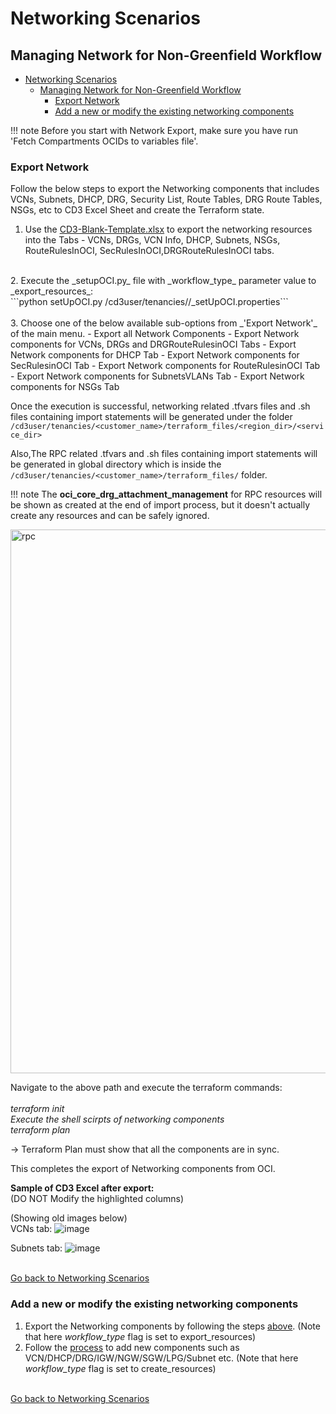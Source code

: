 # Networking Scenarios

## Managing Network for Non-Greenfield Workflow
- [Networking Scenarios](#networking-scenarios)
  - [Managing Network for Non-Greenfield Workflow](#managing-network-for-non-greenfield-workflow)
    - [Export Network](#export-network)
    - [Add a new or modify the existing networking components](#add-a-new-or-modify-the-existing-networking-components)


!!! note
      Before you start with Network Export, make sure you have run 'Fetch Compartments OCIDs to variables file'.

### Export Network

Follow the below steps to export the Networking components that includes VCNs, Subnets, DHCP, DRG, Security List, Route Tables, DRG Route Tables, NSGs, etc to CD3 Excel Sheet and create the Terraform state.

1. Use the [CD3-Blank-Template.xlsx](https://github.com/oracle-devrel/cd3-automation-toolkit/blob/main/cd3_automation_toolkit/example) to export the networking resources into the Tabs - VCNs, DRGs, VCN Info, DHCP, Subnets, NSGs, RouteRulesInOCI, SecRulesInOCI,DRGRouteRulesInOCI tabs. <br>
<br>   
2. Execute the _setupOCI.py_ file with _workflow_type_ parameter value to _export_resources_: <br>
   ```python setUpOCI.py /cd3user/tenancies/<customer_name>/<customer_name>_setUpOCI.properties```  <br>
<br>
3. Choose one of the below available sub-options from _'Export Network'_ of the main menu. 
      - Export all Network Components
      - Export Network components for VCNs, DRGs and DRGRouteRulesinOCI Tabs
      - Export Network components for DHCP Tab
      - Export Network components for SecRulesinOCI Tab
      - Export Network components for RouteRulesinOCI Tab
      - Export Network components for SubnetsVLANs Tab
      - Export Network components for NSGs Tab
   
   Once the execution is successful, networking related .tfvars files and .sh files containing import statements will be generated under the folder ```/cd3user/tenancies/<customer_name>/terraform_files/<region_dir>/<service_dir>```
   
   Also,The RPC related .tfvars and .sh files containing import statements will be generated in global directory which is inside the ```/cd3user/tenancies/<customer_name>/terraform_files/``` folder. 

!!! note
       The **oci_core_drg_attachment_management** for RPC resources will be shown as created at the end of import process, but it doesn't actually create any resources and can be safely ignored.

<img width="870" alt="rpc" src="/images/clinetworkexport-1.png">
    
   Navigate to the above path and execute the terraform commands:<br>
       <br>_terraform init_
       <br>_Execute the shell scirpts of networking components_
       <br>_terraform plan_

   → Terraform Plan must show that all the components are in sync.
   
This completes the export of Networking components from OCI.

**Sample of CD3 Excel after export:**
<br>(DO NOT Modify the highlighted columns)

(Showing old images below)
<br>VCNs tab:
![image](/images/clinetworkexport-2.png)

Subnets tab:
![image](/images/clinetworkexport-3.png)


<br>[Go back to Networking Scenarios](#networking-scenarios)
### Add a new or modify the existing networking components
1. Export the Networking components by following the steps [above](#export-network). (Note that here _workflow_type_ flag is set to export_resources)
2. Follow the [process](createnetwork-cli.md#modify-network) to add new components such as VCN/DHCP/DRG/IGW/NGW/SGW/LPG/Subnet etc. (Note that here _workflow_type_ flag is set to create_resources)

<br>[Go back to Networking Scenarios](#networking-scenarios)


<br><br>
<div align='center'>  
</div>
